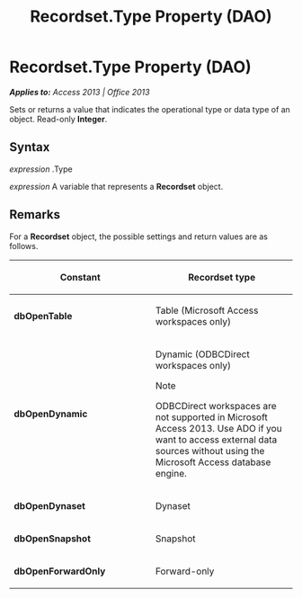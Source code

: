 ﻿---
title: Recordset.Type Property (DAO)
TOCTitle: Type Property
ms:assetid: d841b088-50bf-16d9-33e0-2140050e1ac6
ms:mtpsurl: https://msdn.microsoft.com/en-us/library/Ff835080(v=office.15)
ms:contentKeyID: 48548030
ms.date: 09/18/2015
mtps_version: v=office.15
---

# Recordset.Type Property (DAO)


_**Applies to:** Access 2013 | Office 2013_

Sets or returns a value that indicates the operational type or data type of an object. Read-only **Integer**.

## Syntax

*expression* .Type

*expression* A variable that represents a **Recordset** object.

## Remarks

For a **Recordset** object, the possible settings and return values are as follows.

<table>
<colgroup>
<col style="width: 50%" />
<col style="width: 50%" />
</colgroup>
<thead>
<tr class="header">
<th><p>Constant</p></th>
<th><p>Recordset type</p></th>
</tr>
</thead>
<tbody>
<tr class="odd">
<td><p><strong>dbOpenTable</strong></p></td>
<td><p>Table (Microsoft Access workspaces only)</p></td>
</tr>
<tr class="even">
<td><p><strong>dbOpenDynamic</strong></p></td>
<td><p>Dynamic (ODBCDirect workspaces only)</p>

> [!NOTE]
> <P>ODBCDirect workspaces are not supported in Microsoft Access 2013. Use ADO if you want to access external data sources without using the Microsoft Access database engine.</P>


<p></p></td>
</tr>
<tr class="odd">
<td><p><strong>dbOpenDynaset</strong></p></td>
<td><p>Dynaset</p></td>
</tr>
<tr class="even">
<td><p><strong>dbOpenSnapshot</strong></p></td>
<td><p>Snapshot</p></td>
</tr>
<tr class="odd">
<td><p><strong>dbOpenForwardOnly</strong></p></td>
<td><p>Forward-only</p></td>
</tr>
</tbody>
</table>

